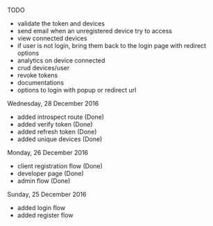 TODO
- validate the token and devices
- send email when an unregistered device try to access
- view connected devices
- if user is not login, bring them back to the login page with redirect options
- analytics on device connected
- crud devices/user
- revoke tokens
- documentations
- options to login with popup or redirect url

Wednesday, 28 December 2016
- added introspect route (Done)
- added verify token (Done)
- added refresh token (Done)
- added unique devices (Done)

Monday, 26 December 2016
- client registration flow (Done)
- developer page (Done)
- admin flow (Done)

Sunday, 25 December 2016
- added login flow
- added register flow